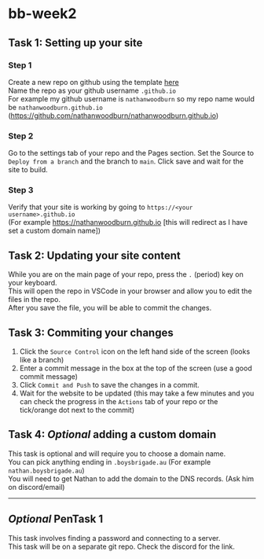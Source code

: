 # bb-week2

## Task 1: Setting up your site

### Step 1
Create a new repo on github using the template [here](https://github.com/boysbrigade/bb-template)  
Name the repo as your github username `.github.io`  
For example my github username is `nathanwoodburn` so my repo name would be `nathanwoodburn.github.io` (https://github.com/nathanwoodburn/nathanwoodburn.github.io)  

### Step 2
Go to the settings tab of your repo and the Pages section.
Set the Source to `Deploy from a branch` and the branch to `main`.
Click save and wait for the site to build.

### Step 3
Verify that your site is working by going to `https://<your username>.github.io`  
(For example https://nathanwoodburn.github.io [this will redirect as I have set a custom domain name])

## Task 2: Updating your site content
While you are on the main page of your repo, press the `.` (period) key on your keyboard.  
This will open the repo in VSCode in your browser and allow you to edit the files in the repo.  
After you save the file, you will be able to commit the changes.

## Task 3: Commiting your changes
1. Click the `Source Control` icon on the left hand side of the screen (looks like a branch)
2. Enter a commit message in the box at the top of the screen (use a good commit message)
3. Click `Commit and Push` to save the changes in a commit.
4. Wait for the website to be updated (this may take a few minutes and you can check the progress in the `Actions` tab of your repo or the tick/orange dot next to the commit)

## Task 4: *Optional* adding a custom domain
This task is optional and will require you to choose a domain name.  
You can pick anything ending in `.boysbrigade.au` (For example `nathan.boysbrigade.au`)  
You will need to get Nathan to add the domain to the DNS records. (Ask him on discord/email)

---
## *Optional* PenTask 1
This task involves finding a password and connecting to a server.  
This task will be on a separate git repo. Check the discord for the link.